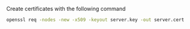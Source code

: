 Create certificates with the following command

```bash
openssl req -nodes -new -x509 -keyout server.key -out server.cert  
```